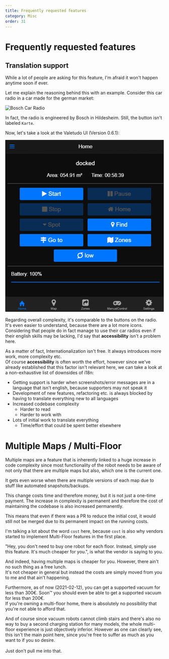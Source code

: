 ```yaml
---
title: Frequently requested features
category: Misc
order: 31
---
```

# Frequently requested features

## Translation support

While a lot of people are asking for this feature, I'm afraid it won't happen anytime soon if ever.

Let me explain the reasoning behind this with an example. Consider this car radio in a car made for the german market:

![Bosch Car Radio](./img/car_radio.jpg)

In fact, the radio is engineered by Bosch in Hildesheim. Still, the button isn't labeled `Karte`.

Now, let's take a look at the Valetudo UI (Version 0.6.1):

![Valetudo 0.6.1 UI](./img/valetudo-ui.png)

Regarding overall complexity, it's comparable to the buttons on the radio.
It's even easier to understand, because there are a lot more icons. <br/>
Considering that people do in fact manage to use their car radios even if their english skills may be lacking,
I'd say that **accessibility** isn't a problem here.


As a matter of fact, Internationalization isn't free. It always introduces more work, more complexity etc.<br/>
Of course **accessibility** is often worth the effort, however since we've already established that this factor isn't relevant here, 
we can take a look at a non-exhaustive list of downsides of i18n:

* Getting support is harder when screenshots/error messages are in a language that isn't english, because supporters may not speak it
* Development of new features, refactoring etc. is always blocked by having to translate everything new to all languages
* Increased codebase complexity
    * Harder to read
    * Harder to work with
* Lots of initial work to translate everything
    * Time/effort that could be spent better elsewhere

# Multiple Maps / Multi-Floor

Multiple maps are a feature that is inherently linked to a huge increase in code complexity since most functionality
of the robot needs to be aware of not only that there are multiple maps but also, which one is the current one.

It gets even worse when there are multiple versions of each map due to stuff like automated snapshots/backups.

This change costs time and therefore money, but it is not just a one-time payment. The increase in complexity is permanent
and therefore the cost of maintaining the codebase is also increased permanently.

This means that even if there was a PR to reduce the initial cost, it would still not be merged due to its permanent impact
on the running costs.


I'm talking a lot about the word `cost` here, because `cost` is also why vendors started to implement Multi-Floor features
in the first place.

"Hey, you don't need to buy one robot for each floor. Instead, simply use this feature. It's much cheaper for you.", is 
what the vendor is saying to you.

And indeed, having multiple maps is cheaper for you. However, there ain't no such thing as a free lunch.<br/>
It's not cheaper in general but instead the costs are simply moved from you to me and that ain't happening.


Furthermore, as of now (2021-02-12), you can get a supported vacuum for less than 300€. Soon™ you should even be able to
get a supported vacuum for less than 200€.<br/>
If you're owning a multi-floor home, there is absolutely no possibility that you're not able to afford that.

And of course since vacuum robots cannot climb stairs and there's also no way to buy a second charging station for many models,
the whole multi-floor experience is just objectively inferior.
However as one can clearly see, this isn't the main point here, since you're free to suffer as much as you want to if you so desire.<br/><br/>
Just don't pull me into that.
